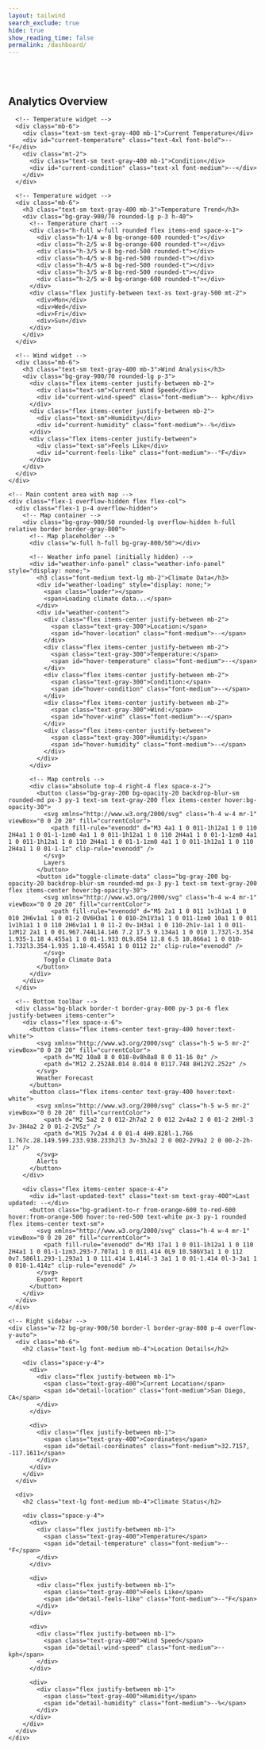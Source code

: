```yaml
---
layout: tailwind
search_exclude: true
hide: true
show_reading_time: false
permalink: /dashboard/
---
```


<link rel="stylesheet" href="https://cdnjs.cloudflare.com/ajax/libs/leaflet/1.9.3/leaflet.css" />
<script src="https://cdnjs.cloudflare.com/ajax/libs/leaflet/1.9.3/leaflet.js"></script>

<style>
    #map {
      width: 100%;
      height: 100%;
      background-color: #1f2937;
      border-radius: 0.5rem;
    }
    .leaflet-container {
      background-color: #1f2937;
    }
    .map-marker {
      display: flex;
      align-items: center;
      justify-content: center;
      width: 2rem;
      height: 2rem;
      background: linear-gradient(to right, #f97316, #dc2626);
      color: white;
      border-radius: 50%;
      font-weight: bold;
      border: 2px solid white;
      box-shadow: 0 2px 4px rgba(0,0,0,0.3);
    }
    .fire-popup {
      background-color: rgba(17, 24, 39, 0.95);
      color: white;
      border: 1px solid #374151;
      border-radius: 0.375rem;
      padding: 0.5rem;
    }
    .fire-popup .leaflet-popup-content-wrapper {
      background-color: transparent;
      color: white;
    }
    .fire-popup .leaflet-popup-tip {
      background-color: #374151;
    }
    .risk-high {
      color: #ef4444;
    }
    .risk-medium {
      color: #f97316;
    }
    .risk-low {
      color: #eab308;
    }
    .weather-info-panel {
      position: absolute;
      bottom: 20px;
      left: 20px;
      background-color: rgba(17, 24, 39, 0.85);
      border: 1px solid #374151;
      border-radius: 0.5rem;
      padding: 1rem;
      color: white;
      max-width: 300px;
      box-shadow: 0 4px 6px rgba(0, 0, 0, 0.1);
      z-index: 1000;
      backdrop-filter: blur(8px);
      transition: opacity 0.3s ease;
    }
    .weather-info-loading {
      opacity: 0.7;
    }
    .loader {
      border: 3px solid rgba(255, 255, 255, 0.3);
      border-radius: 50%;
      border-top: 3px solid #fff;
      width: 20px;
      height: 20px;
      animation: spin 1s linear infinite;
      display: inline-block;
      vertical-align: middle;
      margin-right: 8px;
    }
    @keyframes spin {
      0% { transform: rotate(0deg); }
      100% { transform: rotate(360deg); }
    }
</style>

<div class="min-h-screen bg-gray-950 text-gray-200">
    <br>
    <br>
  <!-- Dashboard content -->
  <div class="flex h-screen overflow-hidden pt-16 -mt-16">
    <!-- Left sidebar -->
    <div class="w-72 bg-gray-900/50 border-r border-gray-800 p-4 overflow-y-auto">
      <h2 class="text-lg font-medium mb-4">Analytics Overview</h2>
      
      <!-- Temperature widget -->
      <div class="mb-6">
        <div class="text-sm text-gray-400 mb-1">Current Temperature</div>
        <div id="current-temperature" class="text-4xl font-bold">--°F</div>
        <div class="mt-2">
          <div class="text-sm text-gray-400 mb-1">Condition</div>
          <div id="current-condition" class="text-xl font-medium">--</div>
        </div>
      </div>
      
      <!-- Temperature widget -->
      <div class="mb-6">
        <h3 class="text-sm text-gray-400 mb-3">Temperature Trend</h3>
        <div class="bg-gray-900/70 rounded-lg p-3 h-40">
          <!-- Temperature chart -->
          <div class="h-full w-full rounded flex items-end space-x-1">
            <div class="h-1/4 w-8 bg-orange-600 rounded-t"></div>
            <div class="h-2/5 w-8 bg-orange-600 rounded-t"></div>
            <div class="h-3/5 w-8 bg-red-500 rounded-t"></div>
            <div class="h-4/5 w-8 bg-red-500 rounded-t"></div>
            <div class="h-4/5 w-8 bg-red-500 rounded-t"></div>
            <div class="h-3/5 w-8 bg-red-500 rounded-t"></div>
            <div class="h-2/5 w-8 bg-orange-600 rounded-t"></div>
          </div>
          <div class="flex justify-between text-xs text-gray-500 mt-2">
            <div>Mon</div>
            <div>Wed</div>
            <div>Fri</div>
            <div>Sun</div>
          </div>
        </div>
      </div>
      
      <!-- Wind widget -->
      <div class="mb-6">
        <h3 class="text-sm text-gray-400 mb-3">Wind Analysis</h3>
        <div class="bg-gray-900/70 rounded-lg p-3">
          <div class="flex items-center justify-between mb-2">
            <div class="text-sm">Current Wind Speed</div>
            <div id="current-wind-speed" class="font-medium">-- kph</div>
          </div>
          <div class="flex items-center justify-between mb-2">
            <div class="text-sm">Humidity</div>
            <div id="current-humidity" class="font-medium">--%</div>
          </div>
          <div class="flex items-center justify-between">
            <div class="text-sm">Feels Like</div>
            <div id="current-feels-like" class="font-medium">--°F</div>
          </div>
        </div>
      </div>
    </div>
    
    <!-- Main content area with map -->
    <div class="flex-1 overflow-hidden flex flex-col">
      <div class="flex-1 p-4 overflow-hidden">
        <!-- Map container -->
        <div class="bg-gray-900/50 rounded-lg overflow-hidden h-full relative border border-gray-800">
          <!-- Map placeholder -->
          <div class="w-full h-full bg-gray-800/50"></div>
          
          <!-- Weather info panel (initially hidden) -->
          <div id="weather-info-panel" class="weather-info-panel" style="display: none;">
            <h3 class="font-medium text-lg mb-2">Climate Data</h3>
            <div id="weather-loading" style="display: none;">
              <span class="loader"></span>
              <span>Loading climate data...</span>
            </div>
            <div id="weather-content">
              <div class="flex items-center justify-between mb-2">
                <span class="text-gray-300">Location:</span>
                <span id="hover-location" class="font-medium">--</span>
              </div>
              <div class="flex items-center justify-between mb-2">
                <span class="text-gray-300">Temperature:</span>
                <span id="hover-temperature" class="font-medium">--</span>
              </div>
              <div class="flex items-center justify-between mb-2">
                <span class="text-gray-300">Condition:</span>
                <span id="hover-condition" class="font-medium">--</span>
              </div>
              <div class="flex items-center justify-between mb-2">
                <span class="text-gray-300">Wind:</span>
                <span id="hover-wind" class="font-medium">--</span>
              </div>
              <div class="flex items-center justify-between">
                <span class="text-gray-300">Humidity:</span>
                <span id="hover-humidity" class="font-medium">--</span>
              </div>
            </div>
          </div>
          
          <!-- Map controls -->
          <div class="absolute top-4 right-4 flex space-x-2">
            <button class="bg-gray-200 bg-opacity-20 backdrop-blur-sm rounded-md px-3 py-1 text-sm text-gray-200 flex items-center hover:bg-opacity-30">
              <svg xmlns="http://www.w3.org/2000/svg" class="h-4 w-4 mr-1" viewBox="0 0 20 20" fill="currentColor">
                <path fill-rule="evenodd" d="M3 4a1 1 0 011-1h12a1 1 0 110 2H4a1 1 0 01-1-1zm0 4a1 1 0 011-1h12a1 1 0 110 2H4a1 1 0 01-1-1zm0 4a1 1 0 011-1h12a1 1 0 110 2H4a1 1 0 01-1-1zm0 4a1 1 0 011-1h12a1 1 0 110 2H4a1 1 0 01-1-1z" clip-rule="evenodd" />
              </svg>
              Layers
            </button>
            <button id="toggle-climate-data" class="bg-gray-200 bg-opacity-20 backdrop-blur-sm rounded-md px-3 py-1 text-sm text-gray-200 flex items-center hover:bg-opacity-30">
              <svg xmlns="http://www.w3.org/2000/svg" class="h-4 w-4 mr-1" viewBox="0 0 20 20" fill="currentColor">
                <path fill-rule="evenodd" d="M5 2a1 1 0 011 1v1h1a1 1 0 010 2H6v1a1 1 0 01-2 0V6H3a1 1 0 010-2h1V3a1 1 0 011-1zm0 10a1 1 0 011 1v1h1a1 1 0 110 2H6v1a1 1 0 11-2 0v-1H3a1 1 0 110-2h1v-1a1 1 0 011-1zM12 2a1 1 0 01.967.744L14.146 7.2 17.5 9.134a1 1 0 010 1.732l-3.354 1.935-1.18 4.455a1 1 0 01-1.933 0L9.854 12.8 6.5 10.866a1 1 0 010-1.732l3.354-1.935 1.18-4.455A1 1 0 0112 2z" clip-rule="evenodd" />
              </svg>
              Toggle Climate Data
            </button>
          </div>
        </div>
      </div>
      
      <!-- Bottom toolbar -->
      <div class="bg-black border-t border-gray-800 py-3 px-6 flex justify-between items-center">
        <div class="flex space-x-6">
          <button class="flex items-center text-gray-400 hover:text-white">
            <svg xmlns="http://www.w3.org/2000/svg" class="h-5 w-5 mr-2" viewBox="0 0 20 20" fill="currentColor">
              <path d="M2 10a8 8 0 018-8v8h8a8 8 0 11-16 0z" />
              <path d="M12 2.252A8.014 8.014 0 0117.748 8H12V2.252z" />
            </svg>
            Weather Forecast
          </button>
          <button class="flex items-center text-gray-400 hover:text-white">
            <svg xmlns="http://www.w3.org/2000/svg" class="h-5 w-5 mr-2" viewBox="0 0 20 20" fill="currentColor">
              <path d="M2 5a2 2 0 012-2h7a2 2 0 012 2v4a2 2 0 01-2 2H9l-3 3v-3H4a2 2 0 01-2-2V5z" />
              <path d="M15 7v2a4 4 0 01-4 4H9.828l-1.766 1.767c.28.149.599.233.938.233h2l3 3v-3h2a2 2 0 002-2V9a2 2 0 00-2-2h-1z" />
            </svg>
            Alerts
          </button>
        </div>
        
        <div class="flex items-center space-x-4">
          <div id="last-updated-text" class="text-sm text-gray-400">Last updated: --</div>
          <button class="bg-gradient-to-r from-orange-600 to-red-600 hover:from-orange-500 hover:to-red-500 text-white px-3 py-1 rounded flex items-center text-sm">
            <svg xmlns="http://www.w3.org/2000/svg" class="h-4 w-4 mr-1" viewBox="0 0 20 20" fill="currentColor">
              <path fill-rule="evenodd" d="M3 17a1 1 0 011-1h12a1 1 0 110 2H4a1 1 0 01-1-1zm3.293-7.707a1 1 0 011.414 0L9 10.586V3a1 1 0 112 0v7.586l1.293-1.293a1 1 0 111.414 1.414l-3 3a1 1 0 01-1.414 0l-3-3a1 1 0 010-1.414z" clip-rule="evenodd" />
            </svg>
            Export Report
          </button>
        </div>
      </div>
    </div>
    
    <!-- Right sidebar -->
    <div class="w-72 bg-gray-900/50 border-l border-gray-800 p-4 overflow-y-auto">
      <div class="mb-6">
        <h2 class="text-lg font-medium mb-4">Location Details</h2>
        
        <div class="space-y-4">
          <div>
            <div class="flex justify-between mb-1">
              <span class="text-gray-400">Current Location</span>
              <span id="detail-location" class="font-medium">San Diego, CA</span>
            </div>
          </div>
          
          <div>
            <div class="flex justify-between mb-1">
              <span class="text-gray-400">Coordinates</span>
              <span id="detail-coordinates" class="font-medium">32.7157, -117.1611</span>
            </div>
          </div>
        </div>
      </div>
      
      <div>
        <h2 class="text-lg font-medium mb-4">Climate Status</h2>
        
        <div class="space-y-4">
          <div>
            <div class="flex justify-between mb-1">
              <span class="text-gray-400">Temperature</span>
              <span id="detail-temperature" class="font-medium">--°F</span>
            </div>
          </div>
          
          <div>
            <div class="flex justify-between mb-1">
              <span class="text-gray-400">Feels Like</span>
              <span id="detail-feels-like" class="font-medium">--°F</span>
            </div>
          </div>
          
          <div>
            <div class="flex justify-between mb-1">
              <span class="text-gray-400">Wind Speed</span>
              <span id="detail-wind-speed" class="font-medium">-- kph</span>
            </div>
          </div>
          
          <div>
            <div class="flex justify-between mb-1">
              <span class="text-gray-400">Humidity</span>
              <span id="detail-humidity" class="font-medium">--%</span>
            </div>
          </div>
        </div>
      </div>
    </div>
  </div>
</div>

<script>
    document.addEventListener('DOMContentLoaded', function() {
      // Find the map container
      const mapContainer = document.querySelector('.bg-gray-900\\/50.rounded-lg.overflow-hidden.h-full.relative.border.border-gray-800');
      
      // Clear placeholder content
      mapContainer.innerHTML = '<div id="map"></div><div id="weather-info-panel" class="weather-info-panel" style="display: none;"><h3 class="font-medium text-lg mb-2">Climate Data</h3><div id="weather-loading" style="display: none;"><span class="loader"></span><span>Loading climate data...</span></div><div id="weather-content"><div class="flex items-center justify-between mb-2"><span class="text-gray-300">Location:</span><span id="hover-location" class="font-medium">--</span></div><div class="flex items-center justify-between mb-2"><span class="text-gray-300">Temperature:</span><span id="hover-temperature" class="font-medium">--</span></div><div class="flex items-center justify-between mb-2"><span class="text-gray-300">Condition:</span><span id="hover-condition" class="font-medium">--</span></div><div class="flex items-center justify-between mb-2"><span class="text-gray-300">Wind:</span><span id="hover-wind" class="font-medium">--</span></div><div class="flex items-center justify-between"><span class="text-gray-300">Humidity:</span><span id="hover-humidity" class="font-medium">--</span></div></div></div>';
      
      // Initialize the map centered on San Diego
      const map = L.map('map', {
        center: [32.7157, -117.1611], // San Diego coordinates
        zoom: 11,
        zoomControl: false // We'll add custom controls
      });
      
      // Add dark-themed map tiles
      L.tileLayer('https://{s}.basemaps.cartocdn.com/dark_all/{z}/{x}/{y}{r}.png', {
        attribution: '&copy; <a href="https://www.openstreetmap.org/copyright">OpenStreetMap</a> &copy; <a href="https://carto.com/attributions">CARTO</a>',
        subdomains: 'abcd',
        maxZoom: 19
      }).addTo(map);
      
      // Add zoom control to top-right
      L.control.zoom({
        position: 'topright'
      }).addTo(map);
      
      // Variables for throttling API calls
      let lastFetchTime = 0;
      let lastPosition = null;
      let weatherPanel = document.getElementById('weather-info-panel');
      let weatherLoading = document.getElementById('weather-loading');
      let weatherContent = document.getElementById('weather-content');
      let climateDataEnabled = false;
      
      // Throttle function to limit API calls
      function throttle(callback, delay) {
        let lastCall = 0;
        return function(...args) {
          const now = new Date().getTime();
          if (now - lastCall < delay) {
            return;
          }
          lastCall = now;
          return callback(...args);
        };
      }
      
      // Toggle climate data button
      document.getElementById('toggle-climate-data').addEventListener('click', function() {
        climateDataEnabled = !climateDataEnabled;
        if (climateDataEnabled) {
          weatherPanel.style.display = 'block';
          this.classList.add('bg-gradient-to-r', 'from-orange-600', 'to-red-600');
          this.classList.remove('bg-gray-200', 'bg-opacity-20');
        } else {
          weatherPanel.style.display = 'none';
          this.classList.remove('bg-gradient-to-r', 'from-orange-600', 'to-red-600');
          this.classList.add('bg-gray-200', 'bg-opacity-20');
        }
      });
      
      // Function to provide mock data when API is not available
      function getMockWeatherData(lat, lng) {
        // Generate some realistic but random data
        const temp_f = Math.round(60 + Math.random() * 20); // 60-80°F
        const temp_c = Math.round((temp_f - 32) * 5/9);
        const humidity = Math.round(40 + Math.random() * 40); // 40-80%
        const wind_kph = Math.round(5 + Math.random() * 20); // 5-25 kph
        
        // Possible weather conditions
        const conditions = ['Sunny', 'Partly cloudy', 'Cloudy', 'Overcast', 'Light rain'];
        const condition = conditions[Math.floor(Math.random() * conditions.length)];
        
        return {
          location: `Near ${lat.toFixed(2)}, ${lng.toFixed(2)}`,
          temperature_f: temp_f,
          temperature_c: temp_c,
          condition: condition,
          wind_kph: wind_kph,
          humidity: humidity,
          feelslike_f: temp_f - Math.round(Math.random() * 3), // Slightly lower than actual temp
          feelslike_c: temp_c - Math.round(Math.random() * 2),
          last_updated: new Date().toLocaleTimeString()
        };
      }
      
      // Function to fetch weather data for specific coordinates
      async function fetchWeatherForCoordinates(lat, lng) {
        try {
          weatherLoading.style.display = 'block';
          weatherContent.style.opacity = '0.5';
          
          let data;
          
          try {
            // Attempt to fetch real data from API
            const response = await fetch(`/api/weather/at?lat=${lat}&lng=${lng}`);
            
            if (!response.ok) {
              throw new Error('API unavailable');
            }
            
            data = await response.json();
          } catch (err) {
            console.warn('Using mock weather data:', err);
            // Fall back to mock data if API is unavailable
            data = getMockWeatherData(lat, lng);
          }
          
          // Update the hover panel
          document.getElementById('hover-location').textContent = data.location || 'Unknown';
          document.getElementById('hover-temperature').textContent = `${data.temperature_f}°F (${data.temperature_c}°C)`;
          document.getElementById('hover-condition').textContent = data.condition || 'Unknown';
          document.getElementById('hover-wind').textContent = `${data.wind_kph} kph`;
          document.getElementById('hover-humidity').textContent = `${data.humidity}%`;
          
          weatherLoading.style.display = 'none';
          weatherContent.style.opacity = '1';
          
          return data;
        } catch (error) {
          console.error('Error fetching weather data:', error);
          weatherLoading.style.display = 'none';
          weatherContent.style.opacity = '1';
          
          // Show error in panel
          document.getElementById('hover-location').textContent = 'Error fetching data';
          document.getElementById('hover-temperature').textContent = '--';
          document.getElementById('hover-condition').textContent = '--';
          document.getElementById('hover-wind').textContent = '--';
          document.getElementById('hover-humidity').textContent = '--';
        }
      }
      
      // Throttled version of fetchWeatherForCoordinates
      const throttledFetchWeather = throttle(fetchWeatherForCoordinates, 1000);
      
      // Event handler for mouse movement on map
      map.on('mousemove', function(e) {
        if (!climateDataEnabled) return;
        
        const lat = e.latlng.lat.toFixed(4);
        const lng = e.latlng.lng.toFixed(4);
        
        // Only fetch if position changed significantly
        if (!lastPosition || 
            Math.abs(lastPosition.lat - lat) > 0.01 || 
            Math.abs(lastPosition.lng - lng) > 0.01) {
          
          lastPosition = { lat, lng };
          document.getElementById('detail-coordinates').textContent = `${lat}, ${lng}`;
          
          // Fetch weather data for this location
          throttledFetchWeather(lat, lng);
        }
      });
      
      // Fetch initial weather data for San Diego
      fetchInitialWeatherData();
      
      async function fetchInitialWeatherData() {
        try {
          let data;
          
          try {
            // Try to fetch from the API
            const response = await fetch('/api/weather/current');
            
            if (!response.ok) {
              throw new Error('API unavailable');
            }
            
            data = await response.json();
          } catch (err) {
            console.warn('Using mock data for initial weather:', err);
            // Fall back to mock data if API is unavailable
            data = {
              location: "San Diego, California",
              temperature_f: 72,
              temperature_c: 22,
              condition: "Sunny",
              humidity: 65,
              wind_kph: 12,
              feelslike_f: 70,
              feelslike_c: 21,
              last_updated: new Date().toLocaleString()
            };
          }
          
          // Update the UI with the weather data
          document.getElementById('current-temperature').textContent = `${data.temperature_f}°F`;
          document.getElementById('current-condition').textContent = data.condition || 'Unknown';
          document.getElementById('current-wind-speed').textContent = `${data.wind_kph} kph`;
          document.getElementById('current-humidity').textContent = `${data.humidity}%`;
          document.getElementById('current-feels-like').textContent = `${data.feelslike_f}°F`;
          
          // Update right sidebar details
          document.getElementById('detail-location').textContent = data.location;
          document.getElementById('detail-temperature').textContent = `${data.temperature_f}°F`;
          document.getElementById('detail-feels-like').textContent = `${data.feelslike_f}°F`;
          document.getElementById('detail-wind-speed').textContent = `${data.wind_kph} kph`;
          document.getElementById('detail-humidity').textContent = `${data.humidity}%`;
          
          // Update last updated text
          document.getElementById('last-updated-text').textContent = `Last updated: ${data.last_updated}`;
          
        } catch (error) {
          console.error('Error fetching initial weather data:', error);
          // Set fallback values if everything fails
          document.getElementById('current-temperature').textContent = `72°F`;
          document.getElementById('current-condition').textContent = 'Unknown';
          document.getElementById('current-wind-speed').textContent = `10 kph`;
          document.getElementById('current-humidity').textContent = `65%`;
          document.getElementById('current-feels-like').textContent = `70°F`;
          document.getElementById('last-updated-text').textContent = `Last updated: Unable to fetch`;
        }
      }
      
      // Add some fire incident markers to the map for demonstration
      const fireIncidents = [
        { lat: 32.7353, lng: -117.1490, risk: 'high', name: 'North Park Fire' },
        { lat: 32.7155, lng: -117.1902, risk: 'medium', name: 'Mission Hills Incident' },
        { lat: 32.6859, lng: -117.1831, risk: 'low', name: 'Coronado Brush Fire' }
      ];
      
      fireIncidents.forEach(incident => {
        // Create custom marker
        const markerHtml = `<div class="map-marker">${incident.risk.charAt(0).toUpperCase()}</div>`;
        const icon = L.divIcon({
          html: markerHtml,
          className: '',
          iconSize: [30, 30],
          iconAnchor: [15, 15]
        });
        
        // Add marker to map
        const marker = L.marker([incident.lat, incident.lng], {icon: icon}).addTo(map);
        
        // Add popup
        let riskClass = '';
        if (incident.risk === 'high') riskClass = 'risk-high';
        else if (incident.risk === 'medium') riskClass = 'risk-medium';
        else riskClass = 'risk-low';
        
        const popupContent = `
          <div>
            <h3 class="font-medium text-base mb-1">${incident.name}</h3>
            <div>Risk Level: <span class="${riskClass}">${incident.risk.toUpperCase()}</span></div>
            <div class="text-sm text-gray-300 mt-1">Coordinates: ${incident.lat.toFixed(4)}, ${incident.lng.toFixed(4)}</div>
          </div>
        `;
        
        marker.bindPopup(popupContent, {
          className: 'fire-popup',
          maxWidth: 200
        });
      });
    });

    // Update the fetch function to include authentication
async function fetchWithAuth(url) {
  // Get the auth token - this depends on how your auth system works
  // You might store this in localStorage, sessionStorage, or a cookie
  const token = localStorage.getItem('auth_token') || sessionStorage.getItem('auth_token');
  
  const options = {
    headers: {
      'Authorization': `Bearer ${token}`
    }
  };
  
  return fetch(url, options);
}

// Function to fetch weather data for specific coordinates
async function fetchWeatherForCoordinates(lat, lng) {
  try {
    weatherLoading.style.display = 'block';
    weatherContent.style.opacity = '0.5';
    
    let data;
    
    try {
      // Use fetchWithAuth instead of fetch
      const response = await fetchWithAuth(`/api/weather/at?lat=${lat}&lng=${lng}`);
      
      if (!response.ok) {
        throw new Error('API unavailable or unauthorized');
      }
      
      data = await response.json();
    } catch (err) {
      console.warn('Using mock weather data:', err);
      // Fall back to mock data if API is unavailable
      data = getMockWeatherData(lat, lng);
    }
    
    // Update the hover panel
    document.getElementById('hover-location').textContent = data.location || 'Unknown';
    document.getElementById('hover-temperature').textContent = `${data.temperature_f}°F (${data.temperature_c}°C)`;
    document.getElementById('hover-condition').textContent = data.condition || 'Unknown';
    document.getElementById('hover-wind').textContent = `${data.wind_kph} kph`;
    document.getElementById('hover-humidity').textContent = `${data.humidity}%`;
    
    weatherLoading.style.display = 'none';
    weatherContent.style.opacity = '1';
    
    return data;
  } catch (error) {
    console.error('Error fetching weather data:', error);
    weatherLoading.style.display = 'none';
    weatherContent.style.opacity = '1';
    
    // Show error in panel
    document.getElementById('hover-location').textContent = 'Error fetching data';
    document.getElementById('hover-temperature').textContent = '--';
    document.getElementById('hover-condition').textContent = '--';
    document.getElementById('hover-wind').textContent = '--';
    document.getElementById('hover-humidity').textContent = '--';
  }
}

// Update fetchInitialWeatherData to use authentication as well
async function fetchInitialWeatherData() {
  try {
    let data;
    
    try {
      // Use fetchWithAuth instead of fetch
      const response = await fetchWithAuth('/api/weather/current');
      
      if (!response.ok) {
        throw new Error('API unavailable or unauthorized');
      }
      
      data = await response.json();
    } catch (err) {
      console.warn('Using mock data for initial weather:', err);
      // Fall back to mock data if API is unavailable
      data = {
        location: "San Diego, California",
        temperature_f: 72,
        temperature_c: 22,
        condition: "Sunny",
        humidity: 65,
        wind_kph: 12,
        feelslike_f: 70,
        feelslike_c: 21,
        last_updated: new Date().toLocaleString()
      };
    }
    
    // Update the UI with the weather data
    document.getElementById('current-temperature').textContent = `${data.temperature_f}°F`;
    document.getElementById('current-condition').textContent = data.condition || 'Unknown';
    document.getElementById('current-wind-speed').textContent = `${data.wind_kph} kph`;
    document.getElementById('current-humidity').textContent = `${data.humidity}%`;
    document.getElementById('current-feels-like').textContent = `${data.feelslike_f}°F`;
    
    // Update right sidebar details
    document.getElementById('detail-location').textContent = data.location;
    document.getElementById('detail-temperature').textContent = `${data.temperature_f}°F`;
    document.getElementById('detail-feels-like').textContent = `${data.feelslike_f}°F`;
    document.getElementById('detail-wind-speed').textContent = `${data.wind_kph} kph`;
    document.getElementById('detail-humidity').textContent = `${data.humidity}%`;
    
    // Update last updated text
    document.getElementById('last-updated-text').textContent = `Last updated: ${data.last_updated}`;
    
  } catch (error) {
    console.error('Error fetching initial weather data:', error);
    // Set fallback values if everything fails
    document.getElementById('current-temperature').textContent = `72°F`;
    document.getElementById('current-condition').textContent = 'Unknown';
    document.getElementById('current-wind-speed').textContent = `10 kph`;
    document.getElementById('current-humidity').textContent = `65%`;
    document.getElementById('current-feels-like').textContent = `70°F`;
    document.getElementById('last-updated-text').textContent = `Last updated: Unable to fetch`;
  }
}

// Function to fetch weather data for specific coordinates
async function fetchWeatherForCoordinates(lat, lng) {
  try {
    weatherLoading.style.display = 'block';
    weatherContent.style.opacity = '0.5';
    
    let data;
    
    try {
      // Use the public endpoint that doesn't require authentication
      const response = await fetch(`/api/weather/public/at?lat=${lat}&lng=${lng}`);
      
      if (!response.ok) {
        throw new Error('API unavailable');
      }
      
      data = await response.json();
    } catch (err) {
      console.warn('Using mock weather data:', err);
      // Fall back to mock data if API is unavailable
      data = getMockWeatherData(lat, lng);
    }
    
    // Update the hover panel
    document.getElementById('hover-location').textContent = data.location || 'Unknown';
    document.getElementById('hover-temperature').textContent = `${data.temperature_f}°F (${data.temperature_c}°C)`;
    document.getElementById('hover-condition').textContent = data.condition || 'Unknown';
    document.getElementById('hover-wind').textContent = `${data.wind_kph} kph`;
    document.getElementById('hover-humidity').textContent = `${data.humidity}%`;
    
    weatherLoading.style.display = 'none';
    weatherContent.style.opacity = '1';
    
    return data;
  } catch (error) {
    console.error('Error fetching weather data:', error);
    weatherLoading.style.display = 'none';
    weatherContent.style.opacity = '1';
    
    // Show error in panel
    document.getElementById('hover-location').textContent = 'Error fetching data';
    document.getElementById('hover-temperature').textContent = '--';
    document.getElementById('hover-condition').textContent = '--';
    document.getElementById('hover-wind').textContent = '--';
    document.getElementById('hover-humidity').textContent = '--';
  }
}

// Update fetchInitialWeatherData to use the public endpoint
async function fetchInitialWeatherData() {
  try {
    let data;
    
    try {
      // Use the public endpoint that doesn't require authentication
      const response = await fetch('/api/weather/public/current');
      
      if (!response.ok) {
        throw new Error('API unavailable');
      }
      
      data = await response.json();
    } catch (err) {
      console.warn('Using mock data for initial weather:', err);
      // Fall back to mock data if API is unavailable
      data = {
        location: "San Diego, California",
        temperature_f: 72,
        temperature_c: 22,
        condition: "Sunny",
        humidity: 65,
        wind_kph: 12,
        feelslike_f: 70,
        feelslike_c: 21,
        last_updated: new Date().toLocaleString()
      };
    }
    
    // Update the UI with the weather data
    document.getElementById('current-temperature').textContent = `${data.temperature_f}°F`;
    document.getElementById('current-condition').textContent = data.condition || 'Unknown';
    document.getElementById('current-wind-speed').textContent = `${data.wind_kph} kph`;
    document.getElementById('current-humidity').textContent = `${data.humidity}%`;
    document.getElementById('current-feels-like').textContent = `${data.feelslike_f}°F`;
    
    // Update right sidebar details
    document.getElementById('detail-location').textContent = data.location;
    document.getElementById('detail-temperature').textContent = `${data.temperature_f}°F`;
    document.getElementById('detail-feels-like').textContent = `${data.feelslike_f}°F`;
    document.getElementById('detail-wind-speed').textContent = `${data.wind_kph} kph`;
    document.getElementById('detail-humidity').textContent = `${data.humidity}%`;
    
    // Update last updated text
    document.getElementById('last-updated-text').textContent = `Last updated: ${data.last_updated}`;
    
  } catch (error) {
    console.error('Error fetching initial weather data:', error);
    // Set fallback values if everything fails
    document.getElementById('current-temperature').textContent = `72°F`;
    document.getElementById('current-condition').textContent = 'Unknown';
    document.getElementById('current-wind-speed').textContent = `10 kph`;
    document.getElementById('current-humidity').textContent = `65%`;
    document.getElementById('current-feels-like').textContent = `70°F`;
    document.getElementById('last-updated-text').textContent = `Last updated: Unable to fetch`;
  }
}

</script>